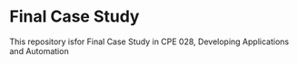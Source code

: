 # Final Case Study
This repository isfor Final Case Study in CPE 028, Developing Applications and Automation
